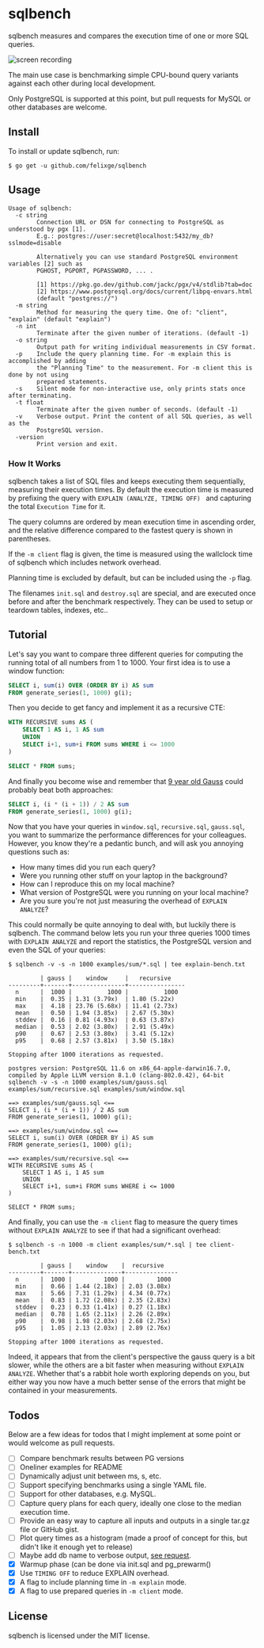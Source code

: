 # sqlbench

sqlbench measures and compares the execution time of one or more SQL queries.

![screen recording](./recording/recording-min.gif)

The main use case is benchmarking simple CPU-bound query variants against each other during local development.

Only PostgreSQL is supported at this point, but pull requests for MySQL or other databases are welcome.

## Install

To install or update sqlbench, run:

```
$ go get -u github.com/felixge/sqlbench
```

## Usage

```
Usage of sqlbench:
  -c string
    	Connection URL or DSN for connecting to PostgreSQL as understood by pgx [1].
    	E.g.: postgres://user:secret@localhost:5432/my_db?sslmode=disable
    	
    	Alternatively you can use standard PostgreSQL environment variables [2] such as
    	PGHOST, PGPORT, PGPASSWORD, ... .
    	
    	[1] https://pkg.go.dev/github.com/jackc/pgx/v4/stdlib?tab=doc
    	[2] https://www.postgresql.org/docs/current/libpq-envars.html
    	(default "postgres://")
  -m string
    	Method for measuring the query time. One of: "client", "explain" (default "explain")
  -n int
    	Terminate after the given number of iterations. (default -1)
  -o string
    	Output path for writing individual measurements in CSV format.
  -p	Include the query planning time. For -m explain this is accomplished by adding
    	the "Planning Time" to the measurement. For -m client this is done by not using
    	prepared statements.
  -s	Silent mode for non-interactive use, only prints stats once after terminating.
  -t float
    	Terminate after the given number of seconds. (default -1)
  -v	Verbose output. Print the content of all SQL queries, as well as the
    	PostgreSQL version.
  -version
    	Print version and exit.
```

### How It Works

sqlbench takes a list of SQL files and keeps executing them sequentially, measuring their execution times. By default the execution time is measured by prefixing the query with `EXPLAIN (ANALYZE, TIMING OFF) ` and capturing the total `Execution Time` for it.

The query columns are ordered by mean execution time in ascending order, and the relative difference compared to the fastest query is shown in parentheses.

If the `-m client` flag is given, the time is measured using the wallclock time of sqlbench which includes network overhead.

Planning time is excluded by default, but can be included using the `-p` flag.

The filenames `init.sql` and `destroy.sql` are special, and are executed once before and after the benchmark respectively. They can be used to setup or teardown tables, indexes, etc..

## Tutorial

Let's say you want to compare three different queries for computing the running total of all numbers from 1 to 1000. Your first idea is to use a window function:

```sql
SELECT i, sum(i) OVER (ORDER BY i) AS sum
FROM generate_series(1, 1000) g(i);
```

Then you decide to get fancy and implement it as a recursive CTE:

```sql
WITH RECURSIVE sums AS (
	SELECT 1 AS i, 1 AS sum
	UNION
	SELECT i+1, sum+i FROM sums WHERE i <= 1000
)

SELECT * FROM sums;
```

And finally you become wise and remember that [9 year old Gauss](https://www.nctm.org/Publications/Teaching-Children-Mathematics/Blog/The-Story-of-Gauss/) could probably beat both approaches:

```sql
SELECT i, (i * (i + 1)) / 2 AS sum
FROM generate_series(1, 1000) g(i);
```

Now that you have your queries in `window.sql`, `recursive.sql`, `gauss.sql`, you want to summarize the performance differences for your colleagues. However, you know they're a pedantic bunch, and will ask you annoying questions such as:

- How many times did you run each query?
- Were you running other stuff on your laptop in the background?
- How can I reproduce this on my local machine?
- What version of PostgreSQL were you running on your local machine?
- Are you sure you're not just measuring the overhead of `EXPLAIN ANALYZE`?

This could normally be quite annoying to deal with, but luckily there is sqlbench. The command below lets you run your three queries 1000 times with `EXPLAIN ANALYZE` and report the statistics, the PostgreSQL version and even the SQL of your queries:

```
$ sqlbench -v -s -n 1000 examples/sum/*.sql | tee explain-bench.txt
```

```
         | gauss |    window     |   recursive    
---------+-------+---------------+----------------
  n      |  1000 |          1000 |          1000  
  min    |  0.35 | 1.31 (3.79x)  | 1.80 (5.22x)   
  max    |  4.18 | 23.76 (5.68x) | 11.41 (2.73x)  
  mean   |  0.50 | 1.94 (3.85x)  | 2.67 (5.30x)   
  stddev |  0.16 | 0.81 (4.93x)  | 0.63 (3.87x)   
  median |  0.53 | 2.02 (3.80x)  | 2.91 (5.49x)   
  p90    |  0.67 | 2.53 (3.80x)  | 3.41 (5.12x)   
  p95    |  0.68 | 2.57 (3.81x)  | 3.50 (5.18x)   

Stopping after 1000 iterations as requested.

postgres version: PostgreSQL 11.6 on x86_64-apple-darwin16.7.0, compiled by Apple LLVM version 8.1.0 (clang-802.0.42), 64-bit
sqlbench -v -s -n 1000 examples/sum/gauss.sql examples/sum/recursive.sql examples/sum/window.sql

==> examples/sum/gauss.sql <==
SELECT i, (i * (i + 1)) / 2 AS sum
FROM generate_series(1, 1000) g(i);

==> examples/sum/window.sql <==
SELECT i, sum(i) OVER (ORDER BY i) AS sum
FROM generate_series(1, 1000) g(i);

==> examples/sum/recursive.sql <==
WITH RECURSIVE sums AS (
	SELECT 1 AS i, 1 AS sum
	UNION
	SELECT i+1, sum+i FROM sums WHERE i <= 1000
)

SELECT * FROM sums;
```

And finally, you can use the `-m client` flag to measure the query times without `EXPLAIN ANALYZE` to see if that had a significant overhead:

```
$ sqlbench -s -n 1000 -m client examples/sum/*.sql | tee client-bench.txt
```

```
         | gauss |    window    |  recursive    
---------+-------+--------------+---------------
  n      |  1000 |         1000 |         1000  
  min    |  0.66 | 1.44 (2.18x) | 2.03 (3.08x)  
  max    |  5.66 | 7.31 (1.29x) | 4.34 (0.77x)  
  mean   |  0.83 | 1.72 (2.08x) | 2.35 (2.83x)  
  stddev |  0.23 | 0.33 (1.41x) | 0.27 (1.18x)  
  median |  0.78 | 1.65 (2.11x) | 2.26 (2.89x)  
  p90    |  0.98 | 1.98 (2.03x) | 2.68 (2.75x)  
  p95    |  1.05 | 2.13 (2.03x) | 2.89 (2.76x)  

Stopping after 1000 iterations as requested.
```

Indeed, it appears that from the client's perspective the gauss query is a bit slower, while the others are a bit faster when measuring without `EXPLAIN ANALYZE`. Whether that's a rabbit hole worth exploring depends on you, but either way you now have a much better sense of the errors that might be contained in your measurements.

## Todos

Below are a few ideas for todos that I might implement at some point or would welcome as pull requests.

- [ ] Compare benchmark results between PG versions
- [ ] Oneliner examples for README
- [ ] Dynamically adjust unit between ms, s, etc.
- [ ] Support specifying benchmarks using a single YAML file.
- [ ] Support for other databases, e.g. MySQL.
- [ ] Capture query plans for each query, ideally one close to the median execution time.
- [ ] Provide an easy way to capture all inputs and outputs in a single tar.gz file or GitHub gist.
- [ ] Plot query times as a histogram (made a proof of concept for this, but didn't like it enough yet to release)
- [ ] Maybe add db name to verbose output, [see request](https://twitter.com/breinbaas1/status/1308138210606940160).
- [x] Warmup phase (can be done via init.sql and pg_prewarm()
- [x] Use `TIMING OFF` to reduce EXPLAIN overhead.
- [x] A flag to include planning time in `-m explain` mode.
- [x] A flag to use prepared queries in `-m client` mode.

## License

sqlbench is licensed under the MIT license.
